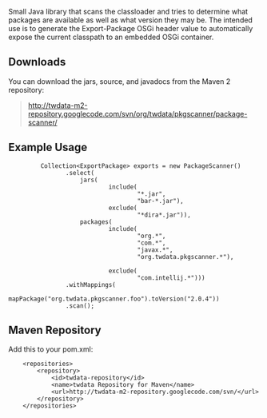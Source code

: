 Small Java library that scans the classloader and tries to determine what packages are available as well as what version they may be.  The intended use is to generate the Export-Package OSGi header value to automatically expose the current classpath to an embedded OSGi container.

## Downloads ##
You can download the jars, source, and javadocs from the Maven 2 repository:

> http://twdata-m2-repository.googlecode.com/svn/org/twdata/pkgscanner/package-scanner/

## Example Usage ##
```
         Collection<ExportPackage> exports = new PackageScanner()
                .select(
                    jars(
                            include(
                                    "*.jar",
                                    "bar-*.jar"),
                            exclude(
                                    "*dira*.jar")),
                    packages(
                            include(
                                    "org.*",
                                    "com.*",
                                    "javax.*",
                                    "org.twdata.pkgscanner.*"),

                            exclude(
                                    "com.intellij.*")))
                .withMappings(
                        mapPackage("org.twdata.pkgscanner.foo").toVersion("2.0.4"))
                .scan();
```

## Maven Repository ##
Add this to your pom.xml:
```
    <repositories>
        <repository>
            <id>twdata-repository</id>
            <name>twdata Repository for Maven</name>
            <url>http://twdata-m2-repository.googlecode.com/svn/</url>
        </repository>
    </repositories>
```